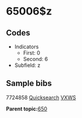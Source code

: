 # 65006$z

## Codes

-   Indicators
    -   First: 0
    -   Second: 6
-   Subfield: z

## Sample bibs

7724858 [Quicksearch](https://search.library.yale.edu/catalog/7724858) [VXWS](http://prodorbis.library.yale.edu:7014/vxws/GetHoldingsService?bibId=7724858)

**Parent topic:**[650](../../tags/650/650.md)

